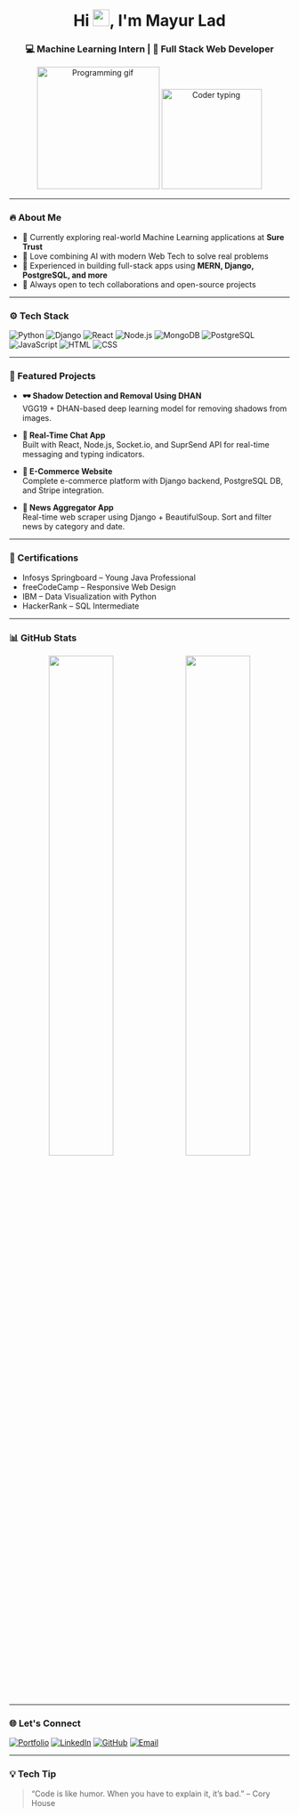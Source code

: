 <h1 align="center">Hi <img width="30px" height="30px" src="https://raw.githubusercontent.com/TheDudeThatCode/TheDudeThatCode/master/Assets/Hi.gif" />, I'm Mayur Lad</h1>
<h3 align="center">💻 Machine Learning Intern | 🔧 Full Stack Web Developer</h3>

<p align="center">
  <img src="https://media.giphy.com/media/qgQUggAC3Pfv687qPC/giphy.gif" width="220" alt="Programming gif"/>
  <img src="https://media.giphy.com/media/LMt9638dO8dftAjtco/giphy.gif" width="180" alt="Coder typing"/>
</p>

---

### 🔥 About Me

- 🤖 Currently exploring real-world Machine Learning applications at **Sure Trust**
- 🧠 Love combining AI with modern Web Tech to solve real problems
- 🧰 Experienced in building full-stack apps using **MERN, Django, PostgreSQL, and more**
- 💬 Always open to tech collaborations and open-source projects

---

### ⚙️ Tech Stack

![Python](https://img.shields.io/badge/Python-3776AB?style=for-the-badge&logo=python&logoColor=white)
![Django](https://img.shields.io/badge/Django-092E20?style=for-the-badge&logo=django&logoColor=white)
![React](https://img.shields.io/badge/React-20232A?style=for-the-badge&logo=react)
![Node.js](https://img.shields.io/badge/Node.js-339933?style=for-the-badge&logo=node.js&logoColor=white)
![MongoDB](https://img.shields.io/badge/MongoDB-4EA94B?style=for-the-badge&logo=mongodb&logoColor=white)
![PostgreSQL](https://img.shields.io/badge/PostgreSQL-336791?style=for-the-badge&logo=postgresql&logoColor=white)
![JavaScript](https://img.shields.io/badge/JavaScript-F0DB4F?style=for-the-badge&logo=javascript&logoColor=black)
![HTML](https://img.shields.io/badge/HTML5-E34F26?style=for-the-badge&logo=html5&logoColor=white)
![CSS](https://img.shields.io/badge/CSS3-1572B6?style=for-the-badge&logo=css3&logoColor=white)

---

### 🚀 Featured Projects

- **🕶 Shadow Detection and Removal Using DHAN**  
  VGG19 + DHAN-based deep learning model for removing shadows from images.

- **💬 Real-Time Chat App**  
  Built with React, Node.js, Socket.io, and SuprSend API for real-time messaging and typing indicators.

- **🛒 E-Commerce Website**  
  Complete e-commerce platform with Django backend, PostgreSQL DB, and Stripe integration.

- **📰 News Aggregator App**  
  Real-time web scraper using Django + BeautifulSoup. Sort and filter news by category and date.

---

### 🏅 Certifications

- Infosys Springboard – Young Java Professional  
- freeCodeCamp – Responsive Web Design  
- IBM – Data Visualization with Python  
- HackerRank – SQL Intermediate  

---

### 📊 GitHub Stats

<p align="center">
  <img src="https://github-readme-stats.vercel.app/api?username=mayurlad&show_icons=true&theme=radical" width="48%" />
  <img src="https://github-readme-streak-stats.herokuapp.com?user=mayurlad&theme=radical" width="48%" />
</p>

---

### 🌐 Let's Connect

[![Portfolio](https://img.shields.io/badge/Portfolio-000000?style=for-the-badge&logo=About.me&logoColor=white)](https://mayurlad.github.io/my-portfolio/)
[![LinkedIn](https://img.shields.io/badge/LinkedIn-blue?style=for-the-badge&logo=linkedin&logoColor=white)](https://linkedin.com/in/mayur-lad-813303211)
[![GitHub](https://img.shields.io/badge/GitHub-171515?style=for-the-badge&logo=github&logoColor=white)](https://github.com/mayurlad)
[![Email](https://img.shields.io/badge/Gmail-EA4335?style=for-the-badge&logo=gmail&logoColor=white)](mailto:mayurlad.rmdstic.comp@gmail.com)

---

### 💡 Tech Tip

> “Code is like humor. When you have to explain it, it’s bad.” – Cory House
